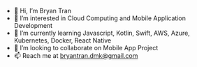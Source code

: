 - 👋 Hi, I’m Bryan Tran
- 👀 I’m interested in Cloud Computing and Mobile Application Development
- 🌱 I’m currently learning Javascript, Kotlin, Swift, AWS, Azure, Kubernetes, Docker, React Native 
- 💞️ I’m looking to collaborate on Mobile App Project
- 📫 Reach me at bryantran.dmk@gmail.com

<!---
DucMinhKhoiTran/DucMinhKhoiTran is a ✨ special ✨ repository because its `README.md` (this file) appears on your GitHub profile.
You can click the Preview link to take a look at your changes.
--->

